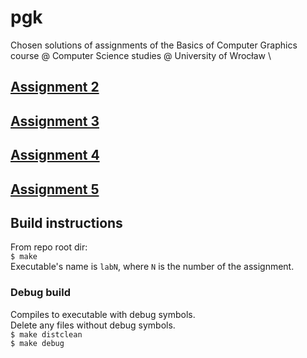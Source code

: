 # pgk
Chosen solutions of assignments of the Basics of Computer Graphics course @ Computer Science studies @ University of Wrocław \

## [Assignment 2](https://github.com/pawel5z/pgk/tree/assignment2)
## [Assignment 3](https://github.com/pawel5z/pgk/tree/assignment3)
## [Assignment 4](https://github.com/pawel5z/pgk/tree/assignment4)
## [Assignment 5](https://github.com/pawel5z/pgk/tree/assignment5)

## Build instructions
From repo root dir: \
`$ make` \
Executable's name is `labN`, where `N` is the number of the assignment.

### Debug build
Compiles to executable with debug symbols. \
Delete any files without debug symbols. \
`$ make distclean` \
`$ make debug`
